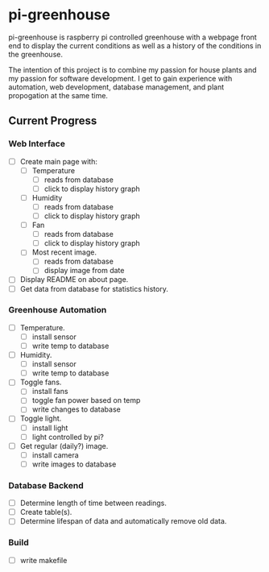 
# pi-greenhouse

pi-greenhouse is raspberry pi controlled greenhouse with a webpage front end to display the current conditions as well as a history of the conditions in the greenhouse. 

The intention of this project is to combine my passion for house plants and my passion for software development. I get to gain experience with automation, web development, database management, and plant propogation at the same time.

## Current Progress

### Web Interface
- [ ] Create main page with:
  - [ ] Temperature
    - [ ] reads from database
    - [ ] click to display history graph
  - [ ] Humidity
    - [ ] reads from database
    - [ ] click to display history graph
  - [ ] Fan
    - [ ] reads from database
    - [ ] click to display history graph
  - [ ] Most recent image.
    - [ ] reads from database
    - [ ] display image from date
- [ ] Display README on about page.
- [ ] Get data from database for statistics history.

### Greenhouse Automation
- [ ] Temperature.
  - [ ] install sensor
  - [ ] write temp to database
- [ ] Humidity.
  - [ ] install sensor
  - [ ] write temp to database
- [ ] Toggle fans.
  - [ ] install fans
  - [ ] toggle fan power based on temp
  - [ ] write changes to database
- [ ] Toggle light.
  - [ ] install light
  - [ ] light controlled by pi?
- [ ] Get regular (daily?) image.
  - [ ] install camera
  - [ ] write images to database

### Database Backend
- [ ] Determine length of time between readings.
- [ ] Create table(s).
- [ ] Determine lifespan of data and automatically remove old data.

### Build
- [ ] write makefile



